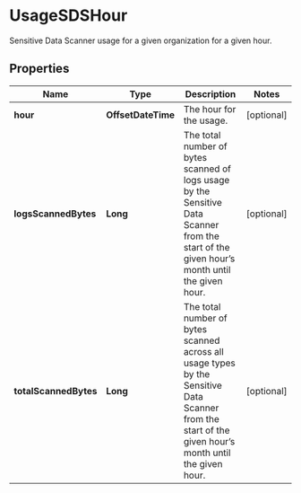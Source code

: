 

# UsageSDSHour

Sensitive Data Scanner usage for a given organization for a given hour.

## Properties

Name | Type | Description | Notes
------------ | ------------- | ------------- | -------------
**hour** | **OffsetDateTime** | The hour for the usage. |  [optional]
**logsScannedBytes** | **Long** | The total number of bytes scanned of logs usage by the Sensitive Data Scanner from the start of the given hour’s month until the given hour. |  [optional]
**totalScannedBytes** | **Long** | The total number of bytes scanned across all usage types by the Sensitive Data Scanner from the start of the given hour’s month until the given hour. |  [optional]



